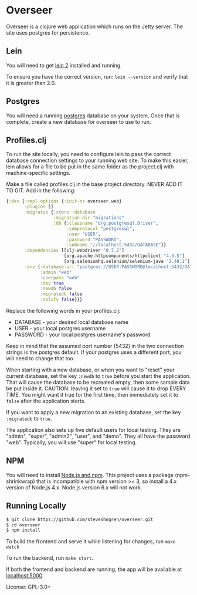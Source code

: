 
# Overseer

Overseer is a clojure web application which runs on the Jetty server. The site
uses postgres for persistence.

## Lein

You will need to get [lein 2](http://leiningen.org/) installed and running.

To ensure you have the correct version, run: ```lein --version``` and verify
that it is greater than 2.0.

## Postgres

You will need a running [postgres](https://www.postgresql.org/) database on your
system. Once that is complete, create a new database for overseer to use to run.

## Profiles.clj

To run the site locally, you need to configure lein to pass the correct database
connection settings to your running web site. To make this easier, lein allows
for a file to be put in the same folder as the project.clj with machine-specific
settings.

Make a file called profiles.clj in the base project directory. NEVER ADD IT TO
GIT. Add in the following:

```clojure
{:dev {:repl-options {:init-ns overseer.web}
       :plugins []
       :migratus {:store :database
                  :migration-dir "migrations"
                  :db {:classname "org.postgresql.Driver",
                       :subprotocol "postgresql",
                       :user "USER",
                       :password "PASSWORD",
                       :subname "//localhost:5432/DATABASE"}}
       :dependencies [[clj-webdriver "0.7.2"]
                      [org.apache.httpcomponents/httpclient "4.3.5"]
                      [org.seleniumhq.selenium/selenium-java "2.48.1"]]
       :env {:database-url "postgres://USER:PASSWORD@localhost:5432/DATABASE"
             :admin "web"
             :userpass "web"
             :dev true
             :newdb false
             :migratedb false
             :notify false}}}
```

Replace the following words in your profiles.clj:

* DATABASE - your desired local database name
* USER - your local postgres username
* PASSWORD - your local postgres username's password

Keep in mind that the assumed port number (5432) in the two connection strings
is the postgres default. If your postgres uses a different port, you will need
to change that too.

When starting with a new database, or when you want to "reset" your current
database, set the key ```:newdb``` to ```true``` before you start the
application. That will cause the database to be recreated empty, then some
sample data be put inside it. CAUTION: leaving it set to ```true``` will cause
it to drop EVERY TIME. You might want it true for the first time, then
immediately set it to ```false``` after the application starts.

If you want to apply a new migration to an existing database, set the key
```:migratedb``` to ```true```.

The application also sets up five default users for local testing. They are
"admin", "super", "admin2", "user", and "demo". They all have the password
"web". Typically, you will use "super" for local testing.

## NPM

You will need to install [Node.js and npm](https://nodejs.org/en/download/releases/).
This project uses a package (npm-shrinkwrap) that is incompatible with npm
version >= 3, so install a 4.x version of Node.js 4.x. Node.js
version 6.x will not work.

## Running Locally

```sh
$ git clone https://github.com/steveshogren/overseer.git
$ cd overseer
$ npm install
```

To build the frontend and serve it while listening for changes,
run ```make watch```

To run the backend, run ```make start```.

If both the frontend and backend are running, the app will be available at
[localhost:5000](http://localhost:5000/).


License: GPL-3.0+
